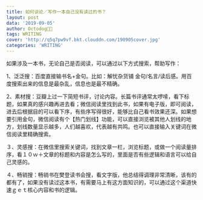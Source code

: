 ```yaml
---
title: 如何谈论／写作一本自己没有读过的书？
layout: post
data: '2019-09-05'
author: Octodog🐙🐶
tags: WRITING
cover: 'http://q5q7pw9vf.bkt.clouddn.com/190905cover.jpg'
categories: 'WRITING'
---
```



如果涉及一本书，无论自己是否阅读，可以通过以下方式搜索，帮助写作：<br/>

1、泛泛搜：百度直接输书名+金句。比如：解忧杂货铺 金句/名言/读后感。用百度搜索出来的信息是最杂乱，信息也是最不精确。

2、素材搜：豆瓣上过一下简短书评，讨论内容。长篇书评通常太啰嗦，看下标题，如果真的感兴趣再进去看；微信阅读里找到此书，如果有电子版，即可阅读，进去后根据目的可以看下序，有些序写得很好，能够比自己看书效果还深。如果想要引用金句，微信阅读有个【热门划线】功能，可以直接浏览被其他人划线的地方，划线数量显示越多，人们越喜欢，代表越有共鸣。也可以直接输入关键词在微信阅读里精确搜索。

３、灵感搜：在微信里搜索关键词，找到文章一栏，浏览标题，或做一个阅读量排序，看１０ｗ＋文章的标题和内容是怎么写的，里面是否有些逻辑和语言可以给自己灵感的。

４、畅销搜：畅销书在樊登读书会搜，看文字版，他总结得调理非常清晰，该有的都有了，如果没有读过这本书，有需要马上有这方面知识的，可以通过这个渠道快速ｇｅｔ核心内容和书的逻辑。